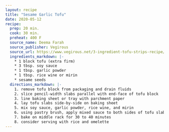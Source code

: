 ```yaml
---
layout: recipe
title: "Sesame Garlic Tofu"
date: 2020-05-12
recipe:
  prep: 20 min.
  cook: 30 min.
  preheat: 400 F
  source_name: Deema Farah
  source_publisher: Vegirous
  source_url: https://www.vegirous.net/3-ingredient-tofu-strips-recipe/
  ingredients_markdown: |-
    * 1 block tofu (extra firm)
    * 3 tbsp. soy sauce
    * 1 tbsp. garlic powder
    * 1 tbsp. rice wine or mirin
    * sesame seeds
  directions_markdown: |-
    1. remove tofu block from packaging and drain fluids
    2. slice pencil-width slabs parallel with end-face of tofu block
    3. line baking sheet or tray with parchment paper
    4. lay tofu slabs side-by-side on baking sheet
    5. mix soy sauce, garlic powder, rice wine, and mirin
    6. using pastry brush, apply mixed sauce to both sides of tofu slabs
    7. bake on middle rack for 30 to 40 minutes
    8. consider serving with rice and omelette
---
```

